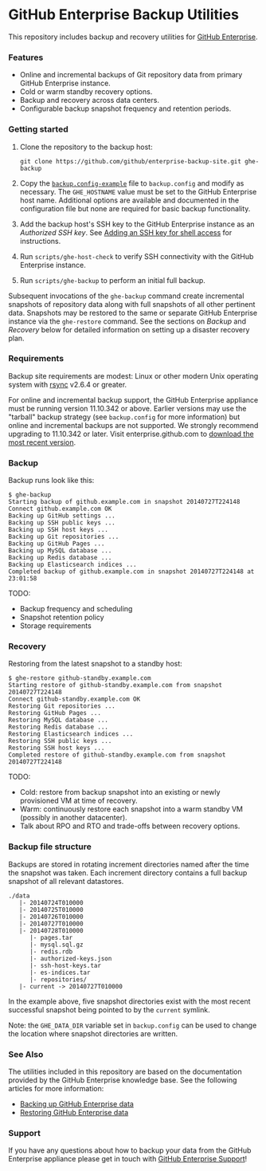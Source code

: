 GitHub Enterprise Backup Utilities
==================================

This repository includes backup and recovery utilities for [GitHub Enterprise][1].

### Features

 - Online and incremental backups of Git repository data from primary GitHub
   Enterprise instance.
 - Cold or warm standby recovery options.
 - Backup and recovery across data centers.
 - Configurable backup snapshot frequency and retention periods.

### Getting started

 1. Clone the repository to the backup host:

    `git clone https://github.com/github/enterprise-backup-site.git ghe-backup`

 2. Copy the [`backup.config-example`][2] file to `backup.config` and modify as
    necessary. The `GHE_HOSTNAME` value must be set to the GitHub Enterprise
    host name. Additional options are available and documented in the
    configuration file but none are required for basic backup functionality.

 3. Add the backup host's SSH key to the GitHub Enterprise instance as an
    *Authorized SSH key*. See [Adding an SSH key for shell access][3] for
    instructions.

 4. Run `scripts/ghe-host-check` to verify SSH connectivity with the GitHub
    Enterprise instance.

 5. Run `scripts/ghe-backup` to perform an initial full backup.

Subsequent invocations of the `ghe-backup` command create incremental snapshots
of repository data along with full snapshots of all other pertinent data.
Snapshots may be restored to the same or separate GitHub Enterprise instance via
the `ghe-restore` command. See the sections on *Backup* and *Recovery* below for
detailed information on setting up a disaster recovery plan.

### Requirements

Backup site requirements are modest: Linux or other modern Unix operating system
with [rsync][4] v2.6.4 or greater.

For online and incremental backup support, the GitHub Enterprise appliance must
be running version 11.10.342 or above. Earlier versions may use the "tarball"
backup strategy (see `backup.config` for more information) but online and
incremental backups are not supported. We strongly recommend upgrading to
11.10.342 or later. Visit enterprise.github.com to [download the most recent
version][5].

### Backup

Backup runs look like this:

    $ ghe-backup
    Starting backup of github.example.com in snapshot 20140727T224148
    Connect github.example.com OK
    Backing up GitHub settings ...
    Backing up SSH public keys ...
    Backing up SSH host keys ...
    Backing up Git repositories ...
    Backing up GitHub Pages ...
    Backing up MySQL database ...
    Backing up Redis database ...
    Backing up Elasticsearch indices ...
    Completed backup of github.example.com in snapshot 20140727T224148 at 23:01:58

TODO:

 - Backup frequency and scheduling
 - Snapshot retention policy
 - Storage requirements

### Recovery

Restoring from the latest snapshot to a standby host:

    $ ghe-restore github-standby.example.com
    Starting restore of github-standby.example.com from snapshot 20140727T224148
    Connect github-standby.example.com OK
    Restoring Git repositories ...
    Restoring GitHub Pages ...
    Restoring MySQL database ...
    Restoring Redis database ...
    Restoring Elasticsearch indices ...
    Restoring SSH public keys ...
    Restoring SSH host keys ...
    Completed restore of github-standby.example.com from snapshot 20140727T224148

TODO:

 - Cold: restore from backup snapshot into an existing or newly provisioned
   VM at time of recovery.
 - Warm: continuously restore each snapshot into a warm standby VM (possibly in
   another datacenter).
 - Talk about RPO and RTO and trade-offs between recovery options.

### Backup file structure

Backups are stored in rotating increment directories named after the time the
snapshot was taken. Each increment directory contains a full backup snapshot of
all relevant datastores.

    ./data
       |- 20140724T010000
       |- 20140725T010000
       |- 20140726T010000
       |- 20140727T010000
       |- 20140728T010000
          |- pages.tar
          |- mysql.sql.gz
          |- redis.rdb
          |- authorized-keys.json
          |- ssh-host-keys.tar
          |- es-indices.tar
          |- repositories/
       |- current -> 20140727T010000

In the example above, five snapshot directories exist with the most recent
successful snapshot being pointed to by the `current` symlink.

Note: the `GHE_DATA_DIR` variable set in `backup.config` can be used to change
the location where snapshot directories are written.

### See Also

The utilities included in this repository are based on the documentation
provided by the GitHub Enterprise knowledge base. See the following articles for
more information:

 - [Backing up GitHub Enterprise data](https://enterprise.github.com/help/articles/backing-up-enterprise-data)
 - [Restoring GitHub Enterprise data](https://enterprise.github.com/help/articles/restoring-enterprise-data)

### Support

If you have any questions about how to backup your data from the GitHub
Enterprise appliance please get in touch with [GitHub Enterprise
Support](https://enterprise.github.com/support/)!


[1]: https://enterprise.github.com
[2]: https://github.com/github/enterprise-backup-site/blob/master/backup.config-example
[3]: https://enterprise.github.com/help/articles/adding-an-ssh-key-for-shell-access
[4]: http://rsync.samba.org/
[5]: https://enterprise.github.com/download
[6]: https://enterprise.github.com/help/articles/upgrading-to-a-newer-release
